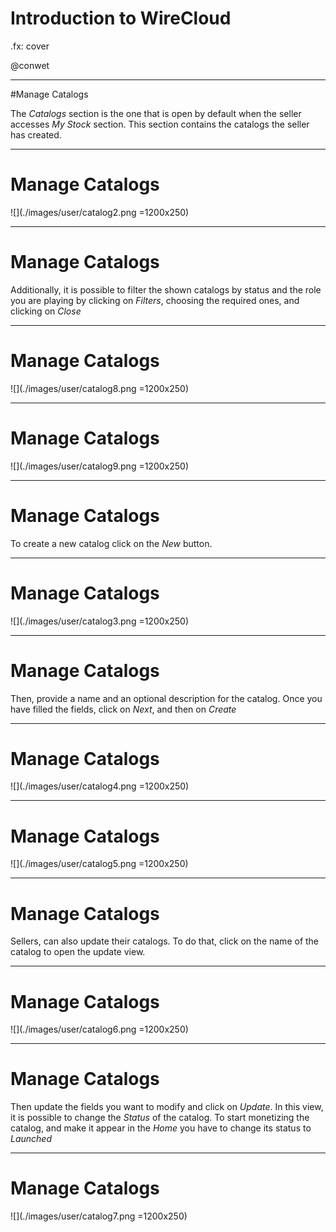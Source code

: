 # Introduction to WireCloud

.fx: cover

@conwet

---
#Manage Catalogs


The *Catalogs* section is the one that is open by default when the seller accesses *My Stock* section. This section contains the catalogs the seller has created.

---
# Manage Catalogs

![](./images/user/catalog2.png =1200x250)

---
# Manage Catalogs

Additionally, it is possible to filter the shown catalogs by status and the role
you are playing by clicking on *Filters*, choosing the required ones, and clicking on *Close*

---
# Manage Catalogs

![](./images/user/catalog8.png =1200x250)

---
# Manage Catalogs

![](./images/user/catalog9.png =1200x250)

---
# Manage Catalogs

To create a new catalog click on the *New* button.

---
# Manage Catalogs

![](./images/user/catalog3.png =1200x250)

---
# Manage Catalogs

Then, provide a name and an optional description for the catalog. Once you have filled the fields, click on *Next*, and then on *Create*

---
# Manage Catalogs

![](./images/user/catalog4.png =1200x250)

---
# Manage Catalogs

![](./images/user/catalog5.png =1200x250)

---
# Manage Catalogs

Sellers, can also update their catalogs. To do that, click on the name of the catalog to open the update view.

---
# Manage Catalogs

![](./images/user/catalog6.png =1200x250)

---
# Manage Catalogs

Then update the fields you want to modify and click on *Update*. In this view, it is possible to change the *Status* of the catalog. To start monetizing the catalog, and make it appear in the *Home* you have to change its status to *Launched*

---
# Manage Catalogs

![](./images/user/catalog7.png =1200x250)

